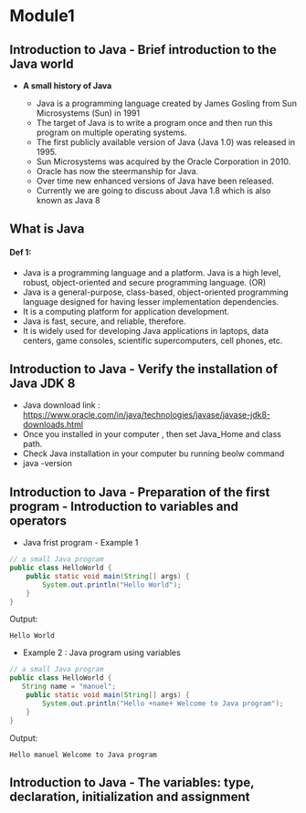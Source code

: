 # Module1

## Introduction to Java - Brief introduction to the Java world
* **A small history of Java** 
 
  * Java is a programming language created by James Gosling from Sun Microsystems (Sun) in 1991
  * The target of Java is to write a program once and then run this program on multiple operating systems.
  * The first publicly available version of Java (Java 1.0) was released in 1995. 
  * Sun Microsystems was acquired by the Oracle Corporation in 2010. 
  * Oracle has now the steermanship for Java.
  * Over time new enhanced versions of Java have been released. 
  * Currently we are going to discuss about Java 1.8 which is also known as Java 8

## What is Java
#### Def 1:
  * Java is a programming language and a platform. Java is a high level, robust, object-oriented and secure programming language. (OR)
  * Java is a general-purpose, class-based, object-oriented programming language designed for having lesser implementation dependencies. 
  * It is a computing platform for application development. 
  * Java is fast, secure, and reliable, therefore. 
  * It is widely used for developing Java applications in laptops, data centers, game consoles, scientific supercomputers, cell phones, etc.

## Introduction to Java - Verify the installation of Java JDK 8
* Java download link : https://www.oracle.com/in/java/technologies/javase/javase-jdk8-downloads.html
* Once you installed in your computer , then set Java_Home and class path.
* Check Java installation in your computer bu running beolw command
* java -version

## Introduction to Java - Preparation of the first program - Introduction to variables and operators

* Java  frist program - Example 1

```java
// a small Java program
public class HelloWorld {
    public static void main(String[] args) {
        System.out.println("Hello World");
    }
}
```
Output:
```Console
Hello World
```

* Example 2 : Java program using variables

```java
// a small Java program
public class HelloWorld {
   String name = "manuel";
    public static void main(String[] args) {
        System.out.println("Hello +name+ Welcome to Java program");
    }
}
```
Output:
```Console
Hello manuel Welcome to Java program
```

## Introduction to Java - The variables: type, declaration, initialization and assignment



 
